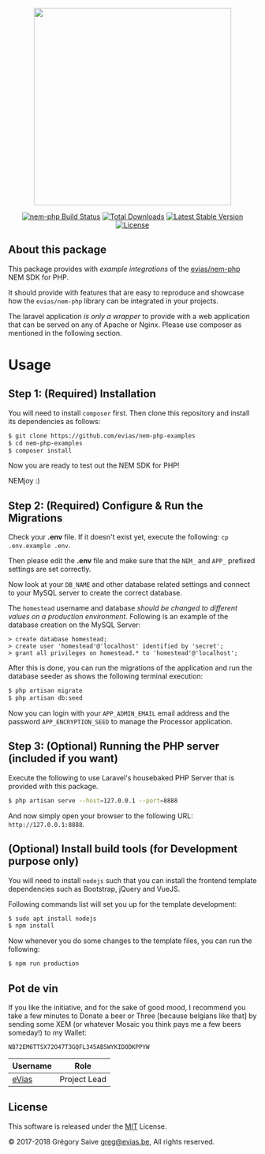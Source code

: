 <p align="center"><img src="https://nem.io/wp-content/themes/nem/img/logo-nem.svg" width="400"></p>

<p align="center">
<a href="https://travis-ci.org/evias/nem-php"><img src="https://travis-ci.org/evias/nem-php.svg" alt="nem-php Build Status"></a>
<a href="https://packagist.org/packages/evias/nem-php"><img src="https://poser.pugx.org/evias/nem-php/d/total.svg" alt="Total Downloads"></a>
<a href="https://packagist.org/packages/evias/nem-php"><img src="https://poser.pugx.org/evias/nem-php/v/stable.svg" alt="Latest Stable Version"></a>
<a href="https://packagist.org/packages/evias/nem-php"><img src="https://poser.pugx.org/evias/nem-php/license.svg" alt="License"></a>
</p>

## About this package

This package provides with *example integrations* of the [evias/nem-php](https://github.com/evias/nem-php) NEM SDK for PHP.

It should provide with features that are easy to reproduce and showcase how the `evias/nem-php` library can be integrated in your projects.

The laravel application *is only a wrapper* to provide with a web application that can be served on any of Apache or Nginx. Please use composer as mentioned in the following section.

# Usage

## Step 1: (Required) Installation

You will need to install `composer` first. Then clone this repository and install its dependencies as follows:

```bash
$ git clone https://github.com/evias/nem-php-examples
$ cd nem-php-examples
$ composer install
```

Now you are ready to test out the NEM SDK for PHP!

NEMjoy :)

## Step 2: (Required) Configure & Run the Migrations

Check your **.env** file. If it doesn't exist yet, execute the following: `cp .env.example .env`.

Then please edit the **.env** file and make sure that the `NEM_` and `APP_` prefixed settings are set correctly.

Now look at your `DB_NAME` and other database related settings and connect to your MySQL server to create the correct database.

The `homestead` username and database *should be changed to different values on a production environment.* Following is an example of the database creation on the MySQL Server:

```mysql
> create database homestead;
> create user 'homestead'@'localhost' identified by 'secret';
> grant all privileges on homestead.* to 'homestead'@'localhost';
```

After this is done, you can run the migrations of the application and run the database seeder as shows the following terminal execution:

```bash
$ php artisan migrate
$ php artisan db:seed
```

Now you can login with your `APP_ADMIN_EMAIL` email address and the password `APP_ENCRYPTION_SEED` to manage the Processor application.

## Step 3: (Optional) Running the PHP server (included if you want)

Execute the following to use Laravel's housebaked PHP Server that is provided with this package.

```bash
$ php artisan serve --host=127.0.0.1 --port=8888
```

And now simply open your browser to the following URL: `http://127.0.0.1:8888`.

## (Optional) Install build tools (for Development purpose only)

You will need to install `nodejs` such that you can install the frontend template dependencies such as Bootstrap, jQuery and VueJS.

Following commands list will set you up for the template development:

```bash
$ sudo apt install nodejs
$ npm install
```

Now whenever you do some changes to the template files, you can run the following: 

```bash
$ npm run production
```

## Pot de vin

If you like the initiative, and for the sake of good mood, I recommend you take a few minutes to Donate a beer or Three [because belgians like that] by sending some XEM (or whatever Mosaic you think pays me a few beers someday!) to my Wallet:

    NB72EM6TTSX72O47T3GQFL345AB5WYKIDODKPPYW

| Username | Role |
| --- | --- |
| [eVias](https://github.com/evias) | Project Lead |

## License

This software is released under the [MIT](LICENSE) License.

© 2017-2018 Grégory Saive <greg@evias.be>, All rights reserved.
